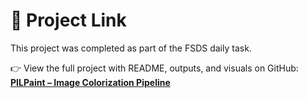 
# 🔗 Project Link

This project was completed as part of the FSDS daily task.

👉 View the full project with README, outputs, and visuals on GitHub:
[**PILPaint – Image Colorization Pipeline**](https://github.com/mubasshirahmed-3712/PILPaint-Image-Colorization-Pipeline)
